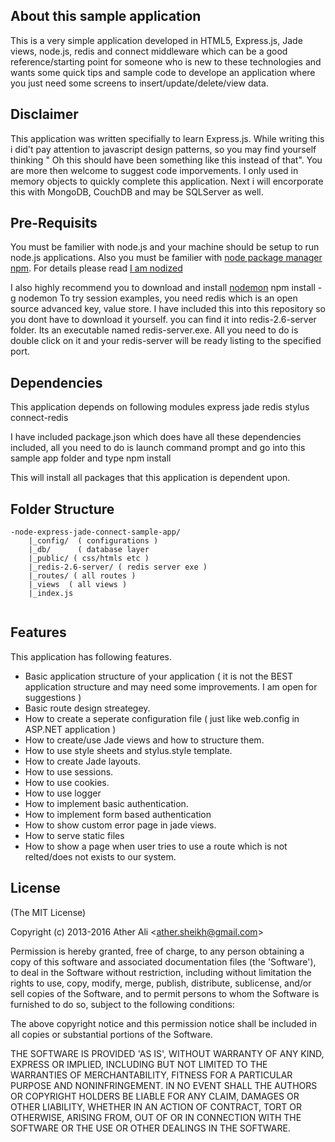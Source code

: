 ## About this sample application
This is a very simple application developed in HTML5, Express.js, Jade views, node.js, redis and connect middleware  which can
be a good reference/starting point for someone who is new to these technologies and wants some quick tips and sample
code to develope an application where you just need some screens to insert/update/delete/view data.

## Disclaimer
This application was written specifially to learn Express.js. While writing this i did't pay attention to javascript
design patterns, so you may find yourself thinking " Oh this should have been something like this instead of that".
You are more then welcome to suggest code imporvements.
I only used in memory objects to quickly complete this application. Next i will encorporate this with MongoDB, CouchDB
and may be SQLServer as well.

## Pre-Requisits
You must be familier with node.js and your machine should be setup to run node.js applications. 
Also you must be familier with [node package manager npm](https://npmjs.org/doc/install.html
). For details please read [I am nodized](http://risenrun.blogspot.com/2013/12/i-am-nodized.html)

I also highly recommend you to download and install [nodemon](https://github.com/remy/nodemon)
		npm install -g nodemon
To try session examples, you need redis which is an open source advanced key, value store. I have included this into this repository so you dont have to download it yourself. you can find it into redis-2.6-server folder. Its an executable named redis-server.exe. All you need to do is double click on it and your redis-server will be ready listing to the specified port.


## Dependencies
This application depends on following modules
	express
	jade
	redis
	stylus
	connect-redis

I have included package.json which does have all these dependencies included, all you need to do is
launch command prompt and go into this sample app folder and type
	npm install 

This will install all packages that this application is dependent upon.

## Folder Structure
```
-node-express-jade-connect-sample-app/
	|_config/  ( configurations )
	|_db/      ( database layer 
	|_public/ ( css/htmls etc )
	|_redis-2.6-server/ ( redis server exe )
	|_routes/ ( all routes )
	|_views  ( all views )
	|_index.js
	
```	

## Features
This application has following features.

* Basic application structure of your application ( it is not the BEST application structure and may need some
    improvements. I am open for suggestions )
* Basic route design streategey.
* How to create a seperate configuration file ( just like web.config in ASP.NET application )
* How to create/use Jade views and how to structure them.
* How to use style sheets and stylus.style template.
* How to create Jade layouts.
* How to use sessions.
* How to use cookies.
* How to use logger
* How to implement basic authentication.
* How to implement form based authentication
* How to show custom error page in jade views.
* How to serve static files
* How to show a page when user tries to use a route which is not relted/does not exists to our system.

## License

(The MIT License)

Copyright (c) 2013-2016 Ather Ali &lt;ather.sheikh@gmail.com&gt;

Permission is hereby granted, free of charge, to any person obtaining
a copy of this software and associated documentation files (the
'Software'), to deal in the Software without restriction, including
without limitation the rights to use, copy, modify, merge, publish,
distribute, sublicense, and/or sell copies of the Software, and to
permit persons to whom the Software is furnished to do so, subject to
the following conditions:

The above copyright notice and this permission notice shall be
included in all copies or substantial portions of the Software.

THE SOFTWARE IS PROVIDED 'AS IS', WITHOUT WARRANTY OF ANY KIND,
EXPRESS OR IMPLIED, INCLUDING BUT NOT LIMITED TO THE WARRANTIES OF
MERCHANTABILITY, FITNESS FOR A PARTICULAR PURPOSE AND NONINFRINGEMENT.
IN NO EVENT SHALL THE AUTHORS OR COPYRIGHT HOLDERS BE LIABLE FOR ANY
CLAIM, DAMAGES OR OTHER LIABILITY, WHETHER IN AN ACTION OF CONTRACT,
TORT OR OTHERWISE, ARISING FROM, OUT OF OR IN CONNECTION WITH THE
SOFTWARE OR THE USE OR OTHER DEALINGS IN THE SOFTWARE.
